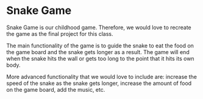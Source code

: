 # Snake Game

Snake Game is our childhood game. Therefore, we would love to recreate the game as the final project for this class. 

The main functionality of the game is to guide the snake to eat the food on the game board and the snake gets longer as a result. The game will end when the snake hits the wall or gets too long to the point that it hits its own body.

More advanced functionality that we would love to include are: increase the speed of the snake as the snake gets longer, increase the amount of food on the game board, add the music, etc. 

